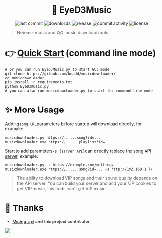 <h1 align="center">🎵 EyeD3Music</h1>

<p  align="center">
<img src="https://img.shields.io/github/last-commit/beadd/musicdownloader.svg?style=flat" alt="last commit">
<img src="https://img.shields.io/github/downloads/beadd/musicdownloader/total?style=flat" alt="downloads">
<img src="https://img.shields.io/github/v/release/beadd/musicdownloader?style=flat" alt="release">
<img src="https://img.shields.io/github/commit-activity/y/beadd/musicdownloader?style=flat" alt="commit activity">
<img src="https://img.shields.io/badge/license-MIT-blue.svg?longCache=true&style=flat" alt="license">
</p>

> Netease music and QQ music download tools

# 👉 [Quick Start](https://github.com/Beadd/MusicDownloader/releases) (command line mode)

```
# or you can run EyeD3Music.py to start GUI mode
git clone https://github.com/beadd/musicdownloader/
cd musicdownloader
pip install -r requirements.txt
python EyeD3Music.py
# you can also run musicdownloader.py to start the command line mode
```

# ✨ More Usage
Adding``` song URL ```parameters before startup will download directly, for example:

```
musicdownloader.py https://......song?id=...
musicdownloader.exe https://......playlist?id=...
```

Start to add parameters``` -s {server API} ```can directly replace the song [API server](https://github.com/injahow/meting-api), example:

```
musicdownloader.py -s https://example.com/metting/
musicdownloader.exe https://......song?id=... -s http://192.168.1.7/
```

> The ability to download VIP songs and their sound quality depends on the API server.
> You can build your server and add your VIP cookies to get VIP music, this code can't get VIP music.

# 🍰 Thanks
- [Meting-api](https://github.com/injahow/meting-api) and this project contributor
<a href="https://github.com/beadd/musicdownloader/graphs/contributors">
  <img src="https://contrib.rocks/image?repo=beadd/musicdownloader" />
</a>
